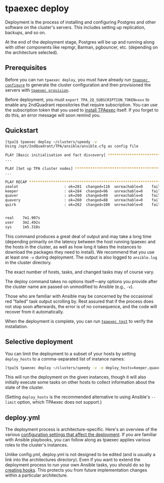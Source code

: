 # tpaexec deploy

Deployment is the process of installing and configuring Postgres and
other software on the cluster's servers. This includes setting up
replication, backups, and so on.

At the end of the deployment stage, Postgres will be up and running
along with other components like repmgr, Barman, pgbouncer, etc.
(depending on the architecture selected).

## Prerequisites

Before you can run `tpaexec deploy`, you must have already run
[`tpaexec configure`](tpaexec-configure.md) to generate the cluster
configuration and then provisioned the servers with
[`tpaexec provision`](tpaexec-provision.md).

Before deployment, you must
`export TPA_2Q_SUBSCRIPTION_TOKEN=xxx` to enable any 2ndQuadrant
repositories that require subscription. You can use the subscription
token that you used to [install TPAexec](INSTALL.md) itself. If you
forget to do this, an error message will soon remind you.

## Quickstart

```bash
[tpa]$ tpaexec deploy ~/clusters/speedy -v
Using /opt/2ndQuadrant/TPA/ansible/ansible.cfg as config file

PLAY [Basic initialisation and fact discovery] ***************************************
...

PLAY [Set up TPA cluster nodes] ******************************************************
...

PLAY RECAP ***************************************************************************
zealot                     : ok=281  changed=116  unreachable=0    failed=0   
keeper                     : ok=284  changed=96   unreachable=0    failed=0   
quaver                     : ok=260  changed=89   unreachable=0    failed=0   
quavery                    : ok=260  changed=88   unreachable=0    failed=0   
quirk                      : ok=262  changed=100  unreachable=0    failed=0   


real    7m1.907s
user    3m2.492s
sys     1m5.318s
```

This command produces a great deal of output and may take a long time
(depending primarily on the latency between the host running tpaexec and
the hosts in the cluster, as well as how long it takes the instances to
download the packages they need to install). We recommend that you use
at least one `-v` during deployment. The output is also logged to
`ansible.log` in the cluster directory.

The exact number of hosts, tasks, and changed tasks may of course vary.

The deploy command takes no options itself—any options you provide after
the cluster name are passed on unmodified to Ansible (e.g., `-v`).

Those who are familiar with Ansible may be concerned by the occasional
red "failed" task output scrolling by. Rest assured that if the process
does not stop soon afterwards, the error is of no consequence, and the
code will recover from it automatically.

When the deployment is complete, you can run
[`tpaexec test`](tpaexec-test.md) to verify the installation.


## Selective deployment

You can limit the deployment to a subset of your hosts by setting
`deploy_hosts` to a comma-separated list of instance names:

```bash
[tpa]$ tpaexec deploy ~/clusters/speedy -v -e deploy_hosts=keeper,quaver
```

This will run the deployment on the given instances, though it will also
initially execute some tasks on other hosts to collect information about
the state of the cluster.

(Setting `deploy_hosts` is the recommended alternative to using
Ansible's `--limit` option, which TPAexec does not support.)

## deploy.yml

The deployment process is architecture-specific. Here's an overview of
the various
[configuration settings that affect the deployment](configure-instance.md).
If you are familiar with Ansible playbooks, you can follow along as
tpaexec applies various roles to the cluster's instances.

Unlike config.yml, deploy.yml is not designed to be edited (and is
usually a link into the architectures directory). Even if you want to
extend the deployment process to run your own Ansible tasks, you should
do so by [creating hooks](tpaexec-hooks.md). This protects you from
future implementation changes within a particular architecture.
